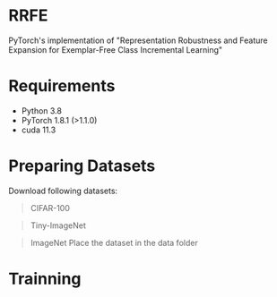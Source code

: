# RRFE
PyTorch's implementation of "Representation Robustness and Feature Expansion for Exemplar-Free Class Incremental Learning"

# Requirements
+ Python 3.8
+ PyTorch 1.8.1 (>1.1.0)
+ cuda 11.3

# Preparing Datasets
Download following datasets:
> CIFAR-100

> Tiny-ImageNet

> ImageNet
Place the dataset in the data folder

# Trainning
